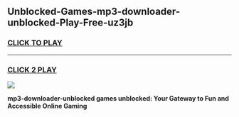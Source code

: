 
## Unblocked-Games-mp3-downloader-unblocked-Play-Free-uz3jb
<h3>
<a href="https://premium76.site?title=mp3-downloader-unblocked&ref=23A">CLICK TO PLAY</a></h3>
<hr>

<h3>
<a href="https://premium76.site?title=mp3-downloader-unblocked&ref=23A">CLICK 2 PLAY</a>
  
</h3>

<a href="https://premium76.site?title=mp3-downloader-unblocked&ref=23A"><img src="https://clearcache.store/games.png"></a>


**mp3-downloader-unblocked games unblocked: Your Gateway to Fun and Accessible Online Gaming**
